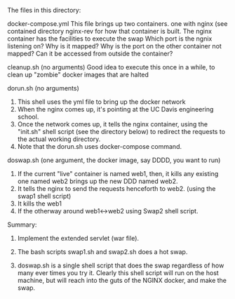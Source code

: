 The files in this directory:

docker-compose.yml
  This file brings up two containers. one with nginx (see contained directory nginx-rev for how
  that container is built. The nginx container has the facilities to execute the swap
  Which port is the ngnix listening on? Why is it mapped?
  Why is the port on the other container not mapped? Can it be accessed from outside
  the container?

cleanup.sh (no arguments)
  Good idea to execute this once in a while, to clean up "zombie" docker images that are halted

dorun.sh (no arguments)
  1) This shell uses the yml file to bring up the docker network
  2) When the nginx comes up, it's pointing at the UC Davis engineering school.
  3) Once the network comes up, it tells the nginx container, using the "init.sh" shell
  script (see the directory below) to redirect the requests to the actual working directory.
  4) Note that the dorun.sh uses docker-compose command.

doswap.sh (one argument, the docker image, say DDDD, you want to run)
  1) If the current "live" container is named web1, then, it kills any existing one named
      web2 brings up the new DDD named web2.
  2) It tells the nginx to send the requests henceforth to web2. (using the swap1 shell script)
  3) It kills the web1
  4) If the otherway around web1<->web2 using Swap2 shell script.

Summary:

  1) Implement the extended servlet (war file).

  2) The bash scripts swap1.sh and swap2.sh does a hot swap.

  3) doswap.sh is a single shell script that does the swap regardless of how many ever times you try it.
     Clearly this shell script will run on the host machine, but will reach into the guts of the NGINX docker, and
     make the swap.
